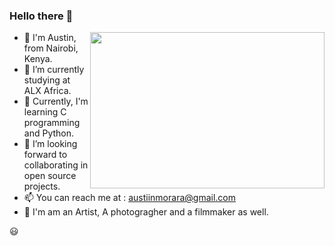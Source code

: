 ### Hello there 👋

<img align="right" height="250" width="375" alt="" src="[https://[raw.githubusercontent.com/iampavangandhi/iampavangandhi/master/gifs/coder.gif](https://giphy.com/gifs/producthunt-coding-hacking-hacker-time-3oEjHWbXcpeKhTktXi)](https://media.giphy.com/media/12W5Sg2koWYnwA/giphy.gif)" />

- 👋 I'm Austin, from Nairobi, Kenya.
- 🔭 I’m currently studying at ALX Africa.
- 🌱 Currently, I'm learning C programming and Python.
- 👯 I’m looking forward to collaborating in open source projects.
- 📫 You can reach me at : austiinmorara@gmail.com
- 🎥 I'm am an Artist, A photogragher and a filmmaker as well.

😃
